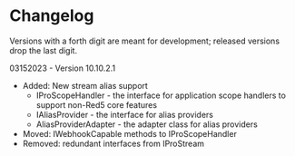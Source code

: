 # Changelog

Versions with a forth digit are meant for development; released versions drop the last digit.

03152023 - Version 10.10.2.1

* Added: New stream alias support
  * IProScopeHandler - the interface for application scope handlers to support non-Red5 core features
  * IAliasProvider - the interface for alias providers
  * AliasProviderAdapter - the adapter class for alias providers
* Moved: IWebhookCapable methods to IProScopeHandler
* Removed: redundant interfaces from IProStream
